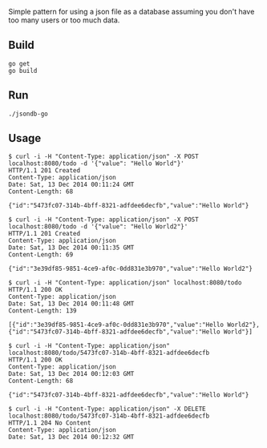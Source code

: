 Simple pattern for using a json file as a database assuming you don't have too many users or too much data.

## Build

	go get
	go build

## Run

	./jsondb-go

## Usage

	$ curl -i -H "Content-Type: application/json" -X POST localhost:8080/todo -d '{"value": "Hello World"}'
	HTTP/1.1 201 Created
	Content-Type: application/json
	Date: Sat, 13 Dec 2014 00:11:24 GMT
	Content-Length: 68

	{"id":"5473fc07-314b-4bff-8321-adfdee6decfb","value":"Hello World"}
	
	$ curl -i -H "Content-Type: application/json" -X POST localhost:8080/todo -d '{"value": "Hello World2"}'
	HTTP/1.1 201 Created
	Content-Type: application/json
	Date: Sat, 13 Dec 2014 00:11:35 GMT
	Content-Length: 69

	{"id":"3e39df85-9851-4ce9-af0c-0dd831e3b970","value":"Hello World2"}
	
	$ curl -i -H "Content-Type: application/json" localhost:8080/todo
	HTTP/1.1 200 OK
	Content-Type: application/json
	Date: Sat, 13 Dec 2014 00:11:48 GMT
	Content-Length: 139

	[{"id":"3e39df85-9851-4ce9-af0c-0dd831e3b970","value":"Hello World2"},{"id":"5473fc07-314b-4bff-8321-adfdee6decfb","value":"Hello World"}]
	
	$ curl -i -H "Content-Type: application/json" localhost:8080/todo/5473fc07-314b-4bff-8321-adfdee6decfb
	HTTP/1.1 200 OK
	Content-Type: application/json
	Date: Sat, 13 Dec 2014 00:12:03 GMT
	Content-Length: 68

	{"id":"5473fc07-314b-4bff-8321-adfdee6decfb","value":"Hello World"}

	$ curl -i -H "Content-Type: application/json" -X DELETE localhost:8080/todo/5473fc07-314b-4bff-8321-adfdee6decfb
	HTTP/1.1 204 No Content
	Content-Type: application/json
	Date: Sat, 13 Dec 2014 00:12:32 GMT


